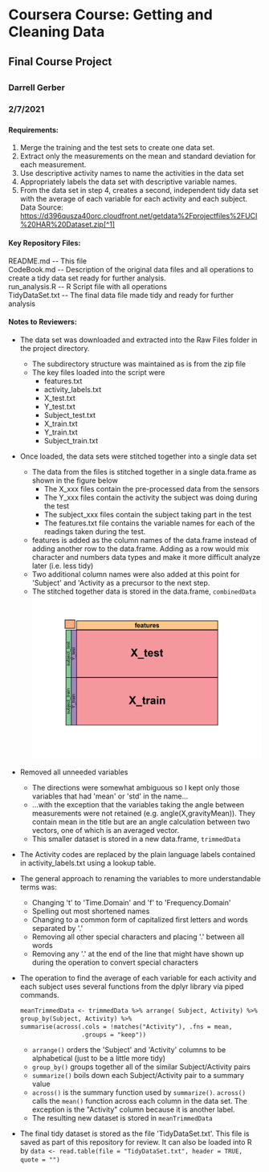 # Coursera Course: Getting and Cleaning Data
## Final Course Project
##
### Darrell Gerber
### 2/7/2021
###
  
#### Requirements:  
1. Merge the training and the test sets to create one data set.  
2. Extract only the measurements on the mean and standard deviation for
   each measurement.  
3. Use descriptive activity names to name the activities in the data set  
4. Appropriately labels the data set with descriptive variable names.  
5. From the data set in step 4, creates a second, independent tidy data set
   with the average of each variable for each activity and each subject.  
Data Source:  
https://d396qusza40orc.cloudfront.net/getdata%2Fprojectfiles%2FUCI%20HAR%20Dataset.zip[^1]     
  
#### Key Repository Files:  
README.md -- This file  
CodeBook.md -- Description of the original data files and all operations to
          create a tidy data set ready for further analysis.  
run_analysis.R -- R Script file with all operations   
TidyDataSet.txt -- The final data file made tidy and ready for further analysis
  
#### Notes to Reviewers: 
* The data set was downloaded and extracted into the Raw Files folder in the
project directory.
     + The subdirectory structure was maintained as is from the zip file
     + The key files loaded into the script were  
          - features.txt
          - activity_labels.txt
          - X_test.txt
          - Y_test.txt
          - Subject_test.txt
          - X_train.txt
          - Y_train.txt
          - Subject_train.txt
* Once loaded, the data sets were stitched together into a single data set
     + The data from the files is stitched together in a single data.frame
     as shown in the figure below
          - The X_xxx files contain the pre-processed data from the sensors
          - The Y_xxx files contain the activity the subject was doing during the test
          - The subject_xxx files contain the subject taking part in the test
          - The features.txt file contains the variable names for each of the readings
          taken during the test.
     + features is added as the column names of the data.frame instead of adding 
     another row to the data.frame. Adding as a row would mix character and numbers
     data types and make it more difficult analyze later (i.e. less tidy)
     + Two additional column names were also added at this point for 'Subject' 
     and 'Activity as a precursor to the next step. 
     + The stitched together data is stored in the data.frame, `combinedData`
     ![Image showing the order the data is stitched together](DataStitchingGraphic.png)

* Removed all unneeded variables
     + The directions were somewhat ambiguous so I kept only those variables
     that had 'mean' or 'std' in the name...
     + ...with the exception that the variables taking the angle between
     measurements were not retained (e.g. angle(X,gravityMean)). They contain
     mean in the title but are an angle calculation between two vectors, one 
     of which is an averaged vector.
     + This smaller dataset is stored in a new data.frame, `trimmedData`
     
* The Activity codes are replaced by the plain language labels contained in
     activity_labels.txt using a lookup table.

* The general approach to renaming the variables to more understandable terms was:
     + Changing 't' to 'Time.Domain' and 'f' to 'Frequency.Domain'
     + Spelling out most shortened names
     + Changing to a common form of capitalized first letters and words separated by '.'
     + Removing all other special characters and placing '.' between all words
     + Removing any '.' at the end of the line that might have shown up during
     the operation to convert special characters
     
* The operation to find the average of each variable for each activity and each 
     subject uses several functions from the dplyr library via piped commands.
     
     ```{r} 
     meanTrimmedData <- trimmedData %>% arrange( Subject, Activity) %>%  
     group_by(Subject, Activity) %>%   
     summarise(across(.cols = !matches("Activity"), .fns = mean,   
                      .groups = "keep"))
     ```
     + `arrange()` orders the 'Subject' and 'Activity' columns to be alphabetical
     (just to be a little more tidy)
     + `group_by()` groups together all of the similar Subject/Activity pairs
     + `summarize()` boils down each Subject/Activity pair to a summary value
     + `across()` is the summary function used by `summarize()`. `across()` calls the
     `mean()` function across each column in the data set. The exception is the
     "Activity" column because it is another label. 
     + The resulting new dataset is stored in `meanTrimmedData`

* The final tidy dataset is stored as the file 'TidyDataSet.txt'. This file is
     saved as part of this repository for review. It can also be loaded into R
     by `data <- read.table(file = "TidyDataSet.txt", header = TRUE, quote = "")` 
     
[^1]: Davide Anguita, Alessandro Ghio, Luca Oneto, Xavier Parra and Jorge L. Reyes-Ortiz. Human Activity Recognition on Smartphones using a Multiclass Hardware-Friendly Support Vector Machine. International Workshop of Ambient Assisted Living (IWAAL 2012). Vitoria-Gasteiz, Spain. Dec 2012 This dataset is distributed AS-IS and no responsibility implied or explicit can be addressed to the authors or their institutions for its use or misuse. Any commercial use is prohibited.
